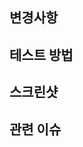 ## 변경사항
<!-- 변경된 코드의 주요 내용을 간단히 설명해주세요 -->

## 테스트 방법
<!-- 로컬에서 테스트한 방법이나, 재현 방법이 있다면 작성해주세요 -->

## 스크린샷
<!-- UI 작업 시, 변경된 화면을 첨부해주세요 -->

## 관련 이슈
<!-- Jira: SCRUM-1234 -->